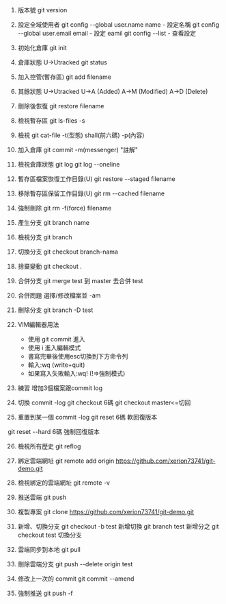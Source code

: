 1. 版本號
git version


2. 設定全域使用者
git config --global user.name name - 設定名稱
git config --global user.email email - 設定 eamil
git config --list - 查看設定


3. 初始化倉庫
git init


4. 倉庫狀態
U->Utracked
git status


5. 加入控管(暫存區)
git add filename


6. 其餘狀態
U->Utracked
U->A (Added)
A->M (Modified)
A->D (Delete)


7. 刪除後恢復
git restore filename


8. 檢視暫存區
git ls-files -s


9. 檢視
git cat-file -t(型態) shall(前六碼)
             -p(內容)

10. 加入倉庫
git commit -m(messenger) "註解"


11. 檢視倉庫狀態
git log
git log --oneline


12. 暫存區檔案恢復工作目錄(U)
git restore --staged filename


13. 移除暫存區保留工作目錄(U)
git rm --cached filename


14. 強制刪除
git rm -f(force) filename


15. 產生分支
git branch name


16. 檢視分支
git branch


17. 切換分支
git checkout branch-nama


18. 捨棄變動
git checkout .


19. 合併分支
git merge test
到 master 去合併 test


20. 合併問題
選擇/修改檔案並 -am


21. 刪除分支
git branch -D test


22. VIM編輯器用法
    - 使用 git commit 進入
    - 使用 i 進入編輯模式
    - 書寫完畢後使用esc切換到下方命令列
    - 輸入:wq (write+quit)
    - 如果寫入失敗輸入:wq! (!=>強制模式)


23. 練習
增加3個檔案跟commit log 


24. 切換 commit -log 
git checkout 6碼
git checkout master<=切回


25. 重置到某一個 commit -log
git reset 6碼 軟回復版本

git reset --hard 6碼 強制回復版本


26. 檢視所有歷史
git reflog


27. 綁定雲端網址
git remote add origin https://github.com/xerion73741/git-demo.git


28. 檢視綁定的雲端網址
git remote -v


29. 推送雲端
git push

30. 複製專案
git clone https://github.com/xerion73741/git-demo.git

31. 新增、切換分支
git checkout -b test 新增切換
git branch test 新增分之
git checkout test 切換分支

32. 雲端同步到本地
git pull

33. 刪除雲端分支
git push --delete origin test

34. 修改上一次的 commit
git commit --amend

35. 強制推送
git push -f